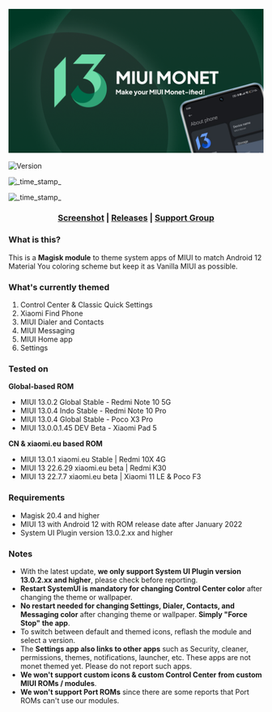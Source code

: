 ![MIUI Monet Project](https://raw.githubusercontent.com/MIUI-Monet-Project/.github/main/profile/Monet%20Updates%20New%20Banner.png)


<!-- Version -->
  <img src="https://img.shields.io/badge/Version-v1.1.0-blue.svg?longCache=true&style=popout-square"
    alt="Version" />
<!-- Last Updated -->
  <img src="https://img.shields.io/badge/Updated-July 11, 2022-green.svg?longCache=true&style=flat-square"
    alt="_time_stamp_" />
<!-- Min Magisk -->
  <img src="https://img.shields.io/badge/MinMagisk-20.4-red.svg?longCache=true&style=flat-square"
    alt="_time_stamp_" /></div>

<h3 align="center"><a href="https://miui-monet-project.github.io/Screenshot/">Screenshot</a> | <a href="https://github.com/MIUI-Monet-Project/Module/releases">Releases</a> | <a href="https://t.me/MIUIMonet">Support Group</a></h3> 

### What is this?

This is a **Magisk module** to theme system apps of MIUI to match Android 12 Material You coloring scheme but keep it as Vanilla MIUI as possible.

### What's currently themed

1. Control Center & Classic Quick Settings
2. Xiaomi Find Phone
3. MIUI Dialer and Contacts
4. MIUI Messaging
5. MIUI Home app
6. Settings

### Tested on

**Global-based ROM**
- MIUI 13.0.2 Global Stable - Redmi Note 10 5G
- MIUI 13.0.4 Indo Stable - Redmi Note 10 Pro
- MIUI 13.0.4 Global Stable - Poco X3 Pro
- MIUI 13.0.0.1.45 DEV Beta - Xiaomi Pad 5

**CN & xiaomi.eu based ROM**
- MIUI 13.0.1 xiaomi.eu Stable | Redmi 10X 4G
- MIUI 13 22.6.29 xiaomi.eu beta | Redmi K30
- MIUI 13 22.7.7 xiaomi.eu beta | Xiaomi 11 LE & Poco F3


### Requirements

- Magisk 20.4 and higher
- MIUI 13 with Android 12 with ROM release date after January 2022
- System UI Plugin version 13.0.2.xx and higher


### Notes 

- With the latest update, **we only support System UI Plugin version 13.0.2.xx and higher**, please check before reporting.
- **Restart SystemUI is mandatory for changing Control Center color** after changing the theme or wallpaper.
- **No restart needed for changing Settings, Dialer, Contacts, and Messaging color** after changing theme or wallpaper. **Simply "Force Stop" the app**.
- To switch between default and themed icons, reflash the module and select a version.
- The **Settings app also links to other apps** such as Security, cleaner, permissions, themes, notifications, launcher, etc. These apps are not monet themed yet. Please do not report such apps.
- **We won't support custom icons & custom Control Center from custom MIUI ROMs / modules**.
- **We won't support Port ROMs** since there are some reports that Port ROMs can't use our modules.

